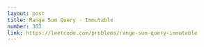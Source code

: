 ```yaml
---
layout: post
title: Range Sum Query - Immutable
number: 303
link: https://leetcode.com/problems/range-sum-query-immutable
---
```

